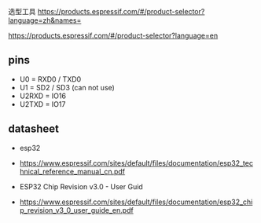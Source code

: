

选型工具 
https://products.espressif.com/#/product-selector?language=zh&names=


https://products.espressif.com/#/product-selector?language=en

## pins 
- U0 = RXD0 / TXD0
- U1 = SD2 / SD3 (can not use)
- U2RXD = IO16
- U2TXD = IO17 



## datasheet
- esp32
- https://www.espressif.com/sites/default/files/documentation/esp32_technical_reference_manual_cn.pdf

- ESP32 Chip Revision v3.0 - User Guid
- https://www.espressif.com/sites/default/files/documentation/esp32_chip_revision_v3_0_user_guide_en.pdf


